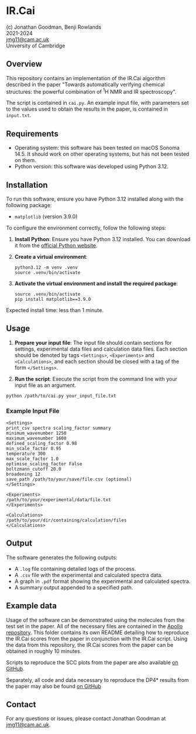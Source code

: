 # IR.Cai

(c) Jonathan Goodman, Benji Rowlands  
2021-2024  
jmg11@cam.ac.uk  
University of Cambridge  

## Overview

This repository contains an implementation of the IR.Cai algorithm described in
the paper "Towards automatically verifying chemical structures: the powerful
combination of <sup>1</sup>H NMR and IR spectroscopy". 

The script is contained in `cai.py`. An example input file, with parameters set
to the values used to obtain the results in the paper, is contained in
`input.txt`.

## Requirements
- Operating system: this software has been tested on macOS Sonoma 14.5. It
  should work on other operating systems, but has not been tested on them.
- Python version: this software was developed using Python 3.12.

## Installation

To run this software, ensure you have Python 3.12 installed along with the
following package:
- `matplotlib` (version 3.9.0)

To configure the environment correctly, follow the following steps:
1. **Install Python**: Ensure you have Python 3.12 installed. You can
   download it from the [official Python
   website](https://www.python.org/downloads/release/python-3124/).

2. **Create a virtual environment**:
    ```
    python3.12 -m venv .venv
    source .venv/bin/activate 
    ```

3. **Activate the virtual environment and install the required package**:
    ```
    source .venv/bin/activate
    pip install matplotlib==3.9.0
    ```
Expected install time: less than 1 minute.

## Usage

1. **Prepare your input file**: The input file should contain sections for
   settings, experimental data files and calculation data files. Each section
   should be denoted by tags `<Settings>`, `<Experiments>` and
   `<Calculations>`, and each section should be closed with a tag of the form
   `</Settings>`.

2. **Run the script**: Execute the script from the command line with your input file as an argument.
```bash
python /path/to/cai.py your_input_file.txt
```

### Example Input File
```
<Settings>
print_csv spectra scaling_factor summary
minimum_wavenumber 1250
maximum_wavenumber 1600
defined_scaling_factor 0.98
min_scale_factor 0.95
temperature 300
max_scale_factor 1.0
optimise_scaling_factor False
boltzmann_cutoff 20.0
broadening 12
save_path /path/to/your/save/file.csv (optional)
</Settings>

<Experiments>
/path/to/your/experimental/data/file.txt
</Experiments>

<Calculations>
/path/to/your/dir/containing/calculation/files
</Calculations>

```

## Output

The software generates the following outputs:
- A `.log` file containing detailed logs of the process.
- A `.csv` file with the experimental and calculated spectra data.
- A graph in `.pdf` format showing the experimental and calculated spectra.
- A summary output appended to a specified path.

## Example data
Usage of the software can be demonstrated using the molecules from the test set
in the paper. All of the necessary files are contained in the [Apollo
repository](https://doi.org/10.17863/CAM.110235). This folder contains its own
README detailing how to reproduce the IR.Cai scores from the paper in
conjunction with the IR.Cai script. Using the data from this repository, the IR.Cai scores from the paper can be obtained in roughly 10 minutes.

Scripts to reproduce the SCC plots from the paper are also available [on GitHub](https://github.com/Goodman-lab/SCC).

Separately, all code and data necessary to reproduce the DP4* results from the paper may also be found [on GitHub](https://github.com/Goodman-lab/DP4-star)

## Contact

For any questions or issues, please contact Jonathan Goodman at jmg11@cam.ac.uk.